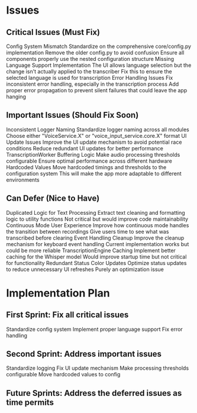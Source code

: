 # Issues 

## Critical Issues (Must Fix)
Config System Mismatch
Standardize on the comprehensive core/config.py implementation
Remove the older config.py to avoid confusion
Ensure all components properly use the nested configuration structure
Missing Language Support Implementation
The UI allows language selection but the change isn't actually applied to the transcriber
Fix this to ensure the selected language is used for transcription
Error Handling Issues
Fix inconsistent error handling, especially in the transcription process
Add proper error propagation to prevent silent failures that could leave the app hanging

## Important Issues (Should Fix Soon)

Inconsistent Logger Naming
Standardize logger naming across all modules
Choose either "VoiceService.X" or "voice_input_service.core.X" format
UI Update Issues
Improve the UI update mechanism to avoid potential race conditions
Reduce redundant UI updates for better performance
TranscriptionWorker Buffering Logic
Make audio processing thresholds configurable
Ensure optimal performance across different hardware
Hardcoded Values
Move hardcoded timings and thresholds to the configuration system
This will make the app more adaptable to different environments

## Can Defer (Nice to Have)

Duplicated Logic for Text Processing
Extract text cleaning and formatting logic to utility functions
Not critical but would improve code maintainability
Continuous Mode User Experience
Improve how continuous mode handles the transition between recordings
Give users time to see what was transcribed before clearing
Event Handling Cleanup
Improve the cleanup mechanism for keyboard event handling
Current implementation works but could be more reliable
TranscriptionEngine Caching
Implement better caching for the Whisper model
Would improve startup time but not critical for functionality
Redundant Status Color Updates
Optimize status updates to reduce unnecessary UI refreshes
Purely an optimization issue

# Implementation Plan

## First Sprint: Fix all critical issues
Standardize config system
Implement proper language support
Fix error handling

## Second Sprint: Address important issues
Standardize logging
Fix UI update mechanism
Make processing thresholds configurable
Move hardcoded values to config

## Future Sprints: Address the deferred issues as time permits